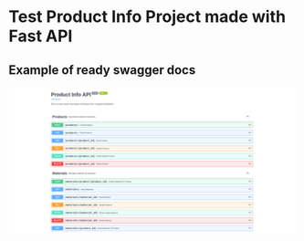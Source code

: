 # Test Product Info Project made with Fast API


## Example of ready swagger docs
![Swagger Example](imgs/image.png)
